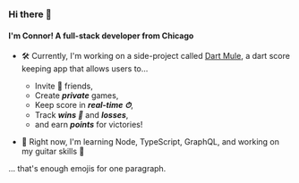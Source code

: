 ### Hi there 👋

#### I'm Connor! A full-stack developer from Chicago

- 🛠 Currently, I'm working on a side-project called [Dart Mule](https://beta.dartmule.com/), a dart score keeping app that allows users to... 
  - Invite 🎉 friends, 
  - Create ***private*** games, 
  - Keep score in ***real-time ⏱***, 
  - Track ***wins 🥇*** and ***losses***,
  - and earn ***points*** for victories!

- 🌱 Right now, I'm learning Node, TypeScript, GraphQL, and working on my guitar skills 🤘


... that's enough emojis for one paragraph.

<!--
**Connor406/Connor406** is a ✨ _special_ ✨ repository because its `README.md` (this file) appears on your GitHub profile.

Here are some ideas to get you started:

- 👯 I’m looking to collaborate on ...
- 🤔 I’m looking for help with ...
- 💬 Ask me about ...
- 📫 How to reach me: ...
- 😄 Pronouns: ...
- ⚡ Fun fact: ...
-->
